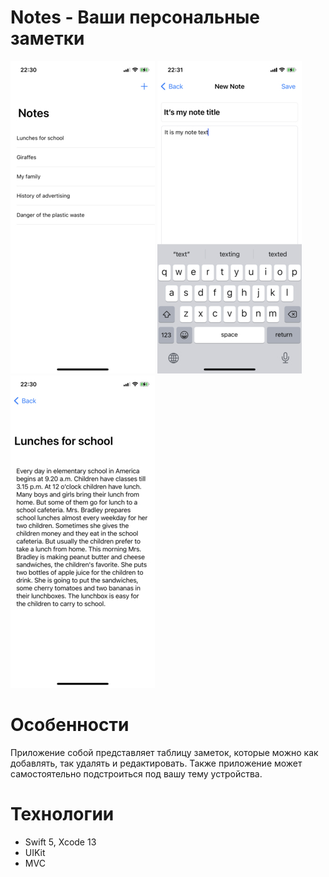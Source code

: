 # Notes - Ваши персональные заметки

![](https://github.com/RomanovaAlice/Notes/blob/master/Screenshots/imgonline-com-ua-Resize-ETsmUBBORCOm2D.jpg)
![](https://github.com/RomanovaAlice/Notes/blob/master/Screenshots/imgonline-com-ua-Resize-B2ehWm6AZOdw.jpg)
![](https://github.com/RomanovaAlice/Notes/blob/master/Screenshots/imgonline-com-ua-Resize-ZihLJe6ichLyoH.jpg)

# Особенности

Приложение собой представляет таблицу заметок, которые можно как добавлять, так удалять и редактировать. Также приложение может самостоятельно подстроиться под вашу тему устройства. 

# Технологии 

- Swift 5, Xcode 13
- UIKit
- MVC
